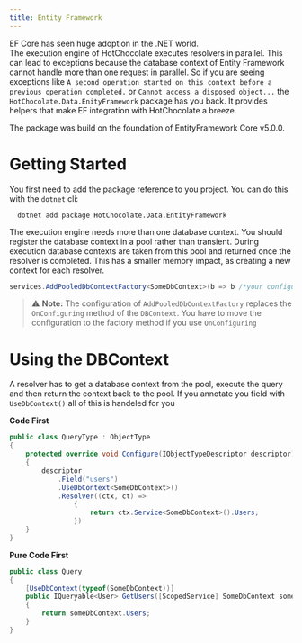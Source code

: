 ```yaml
---
title: Entity Framework
---
```


EF Core has seen huge adoption in the .NET world.  
The execution engine of HotChocolate executes resolvers in parallel. This can lead to exceptions because
the database context of Entity Framework cannot handle more than one request in parallel. 
So if you are seeing exceptions like `A second operation started on this context before a previous operation completed.`
or `Cannot access a disposed object...` the `HotChocolate.Data.EnityFramework` package has you back.
It provides helpers that make EF integration with HotChocolate a breeze.

The package was build on the foundation of EntityFramework Core v5.0.0.

# Getting Started
You first need to add the package reference to you project. You can do this with the `dotnet` cli:

```
  dotnet add package HotChocolate.Data.EntityFramework
```

The execution engine needs more than one database context. You should register the database context
in a pool rather than transient. During execution database contexts are taken from this pool and returned
once the resolver is completed. This has a smaller memory impact, as creating a new context for each resolver.

```csharp
services.AddPooledDbContextFactory<SomeDbContext>(b => b /*your configuration */)
```

> ⚠️ **Note:** The configuration of `AddPooledDbContextFactory` replaces the `OnConfiguring` method of the `DBContext`. 
> You have to move the configuration to the factory method if you use `OnConfiguring`


# Using the DBContext
A resolver has to get a database context from the pool, execute the query and then return the context back to the
pool. 
If you annotate you field with `UseDbContext()` all of this is handeled for you

**Code First**
```csharp
public class QueryType : ObjectType
{
    protected override void Configure(IObjectTypeDescriptor descriptor)
    {
        descriptor
            .Field("users")
            .UseDbContext<SomeDbContext>()
            .Resolver((ctx, ct) =>
                {
                    return ctx.Service<SomeDbContext>().Users;
                })
    }
}
```

**Pure Code First**
```csharp
public class Query
{
    [UseDbContext(typeof(SomeDbContext))]
    public IQueryable<User> GetUsers([ScopedService] SomeDbContext someDbContext)
    {
        return someDbContext.Users;
    }
}
```
